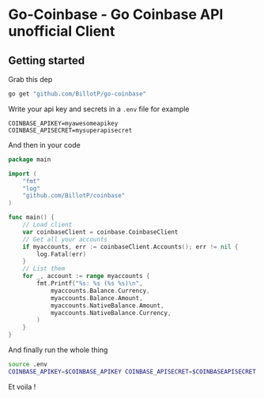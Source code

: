 # Go-Coinbase - Go Coinbase API unofficial Client


## Getting started

Grab this dep 

```bash
go get "github.com/BillotP/go-coinbase"
```

Write your api key and secrets in a `.env` file for example
```env
COINBASE_APIKEY=myawesomeapikey
COINBASE_APISECRET=mysuperapisecret
```

And then in your code 

```go
package main

import (
    "fmt"
    "log"
    "github.com/BillotP/coinbase"
)

func main() {
    // Load client
    var coinbaseClient = coinbase.CoinbaseClient
    // Get all your accounts
    if myaccounts, err := coinbaseClient.Accounts(); err != nil {
        log.Fatal(err)
    }
    // List them
    for _, account := range myaccounts {
        fmt.Printf("%s: %s (%s %s)\n", 
            myaccounts.Balance.Currency, 
            myaccounts.Balance.Amount, 
            myaccounts.NativeBalance.Amount, 
            myaccounts.NativeBalance.Currency,
        )
    }
}
```

And finally run the whole thing 

```bash
source .env
COINBASE_APIKEY=$COINBASE_APIKEY COINBASE_APISECRET=$COINBASEAPISECRET go run .
```

Et voila !